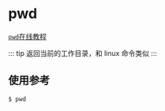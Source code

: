# pwd

[`pwd`在线教程](https://arthas.aliyun.com/3.x/doc/arthas-tutorials.html?language=cn&id=command-pwd)

::: tip
返回当前的工作目录，和 linux 命令类似
:::

## 使用参考

```bash
$ pwd
```
